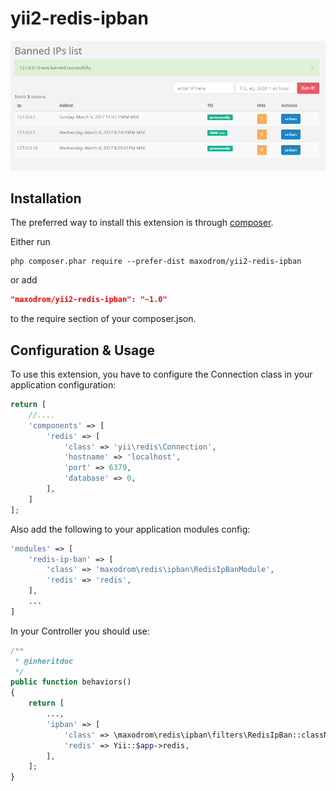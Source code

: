 yii2-redis-ipban
================

![Yii2 Redis IP ban](./ban-list.png?raw=true)

Installation
------------

The preferred way to install this extension is through [composer](http://getcomposer.org/download/).

Either run

```
php composer.phar require --prefer-dist maxodrom/yii2-redis-ipban
```

or add

```json
"maxodrom/yii2-redis-ipban": "~1.0"
```

to the require section of your composer.json.


Configuration & Usage
---------------------

To use this extension, you have to configure the Connection class in your application configuration:

```php
return [
    //....
    'components' => [
        'redis' => [
            'class' => 'yii\redis\Connection',
            'hostname' => 'localhost',
            'port' => 6379,
            'database' => 0,
        ],
    ]
];
```

Also add the following to your application modules config:
```php
'modules' => [
    'redis-ip-ban' => [
        'class' => 'maxodrom\redis\ipban\RedisIpBanModule',
        'redis' => 'redis',
    ],
    ...
]
```

In your Controller you should use:

```php
/**
 * @inheritdoc
 */
public function behaviors()
{
    return [
        ...,
        'ipban' => [
            'class' => \maxodrom\redis\ipban\filters\RedisIpBan::className(),
            'redis' => Yii::$app->redis,
        ],
    ];
}
```